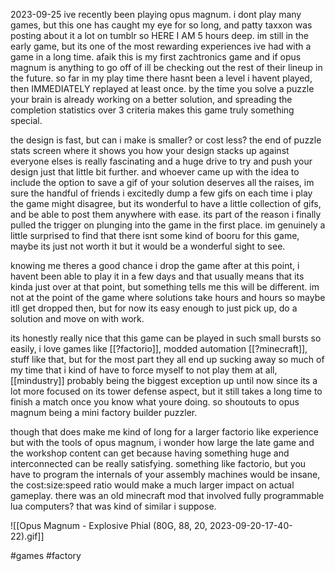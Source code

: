 2023-09-25
ive recently been playing opus magnum. i dont play many games, but this one has caught my eye for so long, and patty taxxon was posting about it a lot on tumblr so HERE I AM 5 hours deep. im still in the early game, but its one of the most rewarding experiences ive had with a game in a long time. afaik this is my first zachtronics game and if opus magnum is anything to go off of ill be checking out the rest of their lineup in the future. so far in my play time there hasnt been a level i havent played, then IMMEDIATELY replayed at least once. by the time you solve a puzzle your brain is already working on a better solution, and spreading the completion statistics over 3 criteria makes this game truly something special.

the design is fast, but can i make is smaller? or cost less? the end of puzzle stats screen where it shows you how your design stacks up against everyone elses is really fascinating and a huge drive to try and push your design just that little bit further. and whoever came up with the idea to include the option to save a gif of your solution deserves all the raises, im sure the handful of friends i excitedly dump a few gifs on each time i play the game might disagree, but its wonderful to have a little collection of gifs, and be able to post them anywhere with ease. its part of the reason i finally pulled the trigger on plunging into the game in the first place. im genuinely a little surprised to find that there isnt some kind of booru for this game, maybe its just not worth it but it would be a wonderful sight to see.

knowing me theres a good chance i drop the game after at this point, i havent been able to play it in a few days and that usually means that its kinda just over at that point, but something tells me this will be different. im not at the point of the game where solutions take hours and hours so maybe itll get dropped then, but for now its easy enough to just pick up, do a solution and move on with work.

its honestly really nice that this game can be played in such small bursts so easily, i love games like [[?factorio]], modded automation [[?minecraft]], stuff like that, but for the most part they all end up sucking away so much of my time that i kind of have to force myself to not play them at all, [[mindustry]] probably being the biggest exception up until now since its a lot more focused on its tower defense aspect, but it still takes a long time to finish a match once you know what youre doing. so shoutouts to opus magnum being a mini factory builder puzzler.

though that does make me kind of long for a larger factorio like experience but with the tools of opus magnum, i wonder how large the late game and the workshop content can get because having something huge and interconnected can be really satisfying. something like factorio, but you have to program the internals of your assembly machines would be insane, the cost:size:speed ratio would make a much larger impact on actual gameplay. there was an old minecraft mod that involved fully programmable lua computers? that was kind of similar i suppose.

![[Opus Magnum - Explosive Phial (80G, 88, 20, 2023-09-20-17-40-22).gif]]

#games #factory